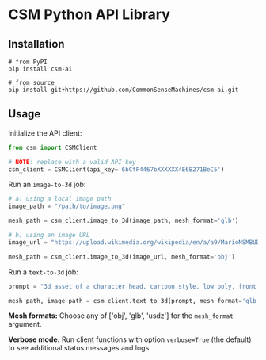 # CSM Python API Library

## Installation

```
# from PyPI
pip install csm-ai

# from source
pip install git+https://github.com/CommonSenseMachines/csm-ai.git
```

## Usage

Initialize the API client:

```python
from csm import CSMClient

# NOTE: replace with a valid API key
csm_client = CSMClient(api_key='6bCfF4467bXXXXXX4E6B271BeC5')
```

Run an `image-to-3d` job:

```python
# a) using a local image path
image_path = "/path/to/image.png"

mesh_path = csm_client.image_to_3d(image_path, mesh_format='glb')

# b) using an image URL
image_url = "https://upload.wikimedia.org/wikipedia/en/a/a9/MarioNSMBUDeluxe.png"

mesh_path = csm_client.image_to_3d(image_url, mesh_format='obj')
```

Run a `text-to-3d` job:

```python
prompt = "3d asset of a character head, cartoon style, low poly, front view"

mesh_path, image_path = csm_client.text_to_3d(prompt, mesh_format='glb')
```

**Mesh formats:** Choose any of ['obj', 'glb', 'usdz'] for the `mesh_format` argument.

**Verbose mode:** Run client functions with option `verbose=True` (the default) to see additional status messages and logs.

